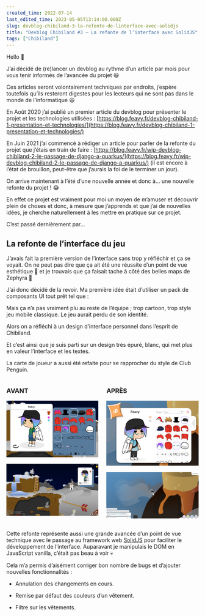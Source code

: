 ```yaml
---
created_time: 2022-07-14
last_edited_time: 2023-05-05T13:14:00.000Z
slug: devblog-chibiland-3-la-refonte-de-linterface-avec-solidjs
title: "Devblog Chibiland #3 — La refonte de l’interface avec SolidJS"
tags: ["Chibiland"]
---
```

Hello 👋

J’ai décidé de (re)lancer un devblog au rythme d’un article par mois pour vous tenir informés de l’avancée du projet 😃

Ces articles seront volontairement techniques par endroits, j’espère toutefois qu’ils resteront digestes pour les lecteurs qui ne sont pas dans le monde de l’informatique 😃

En Août 2020 j’ai publié un premier article du devblog pour présenter le projet et les technologies utilisées : [https://blog.feavy.fr/devblog-chibiland-1-presentation-et-technologies/](https://blog.feavy.fr/devblog-chibiland-1-presentation-et-technologies/)

En Juin 2021 j’ai commencé à rédiger un article pour parler de la refonte du projet que j’étais en train de faire : [https://blog.feavy.fr/wip-devblog-chibiland-2-le-passage-de-django-a-quarkus/](https://blog.feavy.fr/wip-devblog-chibiland-2-le-passage-de-django-a-quarkus/) (il est encore à l’état de brouillon, peut-être que j’aurais la foi de le terminer un jour).

On arrive maintenant à l’été d’une nouvelle année et donc à… une nouvelle refonte du projet ! 😂

En effet ce projet est vraiment pour moi un moyen de m’amuser et découvrir plein de choses et donc, à mesure que j’apprends et que j’ai de nouvelles idées, je cherche naturellement à les mettre en pratique sur ce projet.

C’est passé dernièrement par…

## La refonte de l’interface du jeu

J’avais fait la première version de l’interface sans trop y réfléchir et ça se voyait. On ne peut pas dire que ça ait été une réussite d’un point de vue esthétique 😬 et je trouvais que ça faisait tache à côté des belles maps de Zephyra 🥺

J’ai donc décidé de la revoir. Ma première idée était d’utiliser un pack de composants UI tout prêt tel que :

<LinkPreview caption="" url="https://assetstore.unity.com/packages/2d/gui/cartoon-gui-pack-48850"/>

Mais ça n’a pas vraiment plu au reste de l’équipe ; trop cartoon, trop style jeu mobile classique. Le jeu aurait perdu de son identité.

Alors on a réfléchi à un design d’interface personnel dans l’esprit de Chibiland.

Et c’est ainsi que je suis parti sur un design très épuré, blanc, qui met plus en valeur l’interface et les textes.

La carte de joueur a aussi été refaite pour se rapprocher du style de Club Penguin.

<div class="columns">
<div class="column">

### AVANT

![image](./images/5bf20421-f6f1-467e-86dd-b6dd7e2e8136.png)

![image](./images/6bf3e1c9-b871-4c18-b91a-edb22d3607b9.png)

</div>
<div class="column">

### APRÈS

![image](./images/d8ec94c8-69f2-4958-92ea-a08314c3cdeb.png)

![image](./images/7ecfd4da-74ee-4511-b432-cb3731a2c93a.png)

</div>
</div>

Cette refonte représente aussi une grande avancée d’un point de vue technique avec le passage au framework web [SolidJS](https://www.solidjs.com/) pour faciliter le développement de l’interface. Auparavant je manipulais le DOM en JavaScript vanilla, c’était pas beau à voir 💀

Cela m’a permis d’aisément corriger bon nombre de bugs et d’ajouter nouvelles fonctionnalités :

* Annulation des changements en cours.

* Remise par défaut des couleurs d’un vêtement.

* Filtre sur les vêtements.
